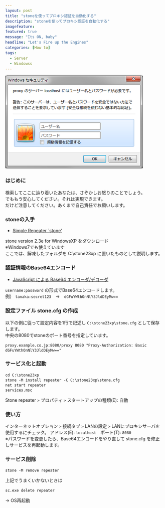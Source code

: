 ```yaml
---
layout: post
title: "stoneを使ってプロキシ認証を自動化する"
description: "stoneを使ってプロキシ認証を自動化する"
imagefeature:
featured: true
message: "Its ON, baby"
headline: "Let's Fire up the Engines"
categories: [How to]
tags:
  - Server
  - Windowss
---
```


![proxy auth dialog](/postimg/2013/11/proxy-auth-dialog.png)

### はじめに

検索してここに辿り着いたあなたは、さぞかしお怒りのことでしょう。  
でももう安心してください。それは実現できます。  
だけど注意してください。あくまで自己責任でお願いします。


### stoneの入手

- [Simple Repeater `stone'](http://www.gcd.org/sengoku/stone/Welcome.ja.html)  

stone version 2.3e for WindowsXP をダウンロード  
※Windows7でも使えています  
ここでは、解凍したフォルダを C:\stone23xp に置いたものとして説明します。


### 認証情報のBase64エンコード

- [JavaScript による Base64 エンコーダ/デコーダ](http://homepage3.nifty.com/georgei/hmetzger/base64.html)  

`username:password` の形式でBase64エンコードします。  
例） `tanaka:secret123`　→　`dGFuYWthOnNlY3JldDEyMw==`


### 設定ファイル stone.cfg の作成

以下の例に従って設定内容を1行で記述し `C:\stone23xp\stone.cfg` として保存します。  
中央の8080でstoneのポート番号を指定しています。

```
proxy.example.co.jp:8080/proxy 8080 "Proxy-Authorization: Basic dGFuYWthOnNlY3JldDEyMw=="
```


### サービス化と起動

```
cd C:\stone23xp
stone -M install repeater -C C:\stone23xp\stone.cfg
net start repeater
services.msc
```

Stone repeater `>` プロパティ `>` スタートアップの種類(E): 自動


### 使い方
インターネットオプション `>` 接続タブ `>` LANの設定 `>` LANにプロキシサーバを使用するにチェック。
アドレス(E): `localhost`　ポート(T): `8080`  
※パスワードを変更したら、Base64エンコードをやり直して stone.cfg を修正しサービスを再起動します。


### サービス削除

```
stone -M remove repeater
```

上記でうまくいかないときは

```
sc.exe delete repeater
```

→ OS再起動
